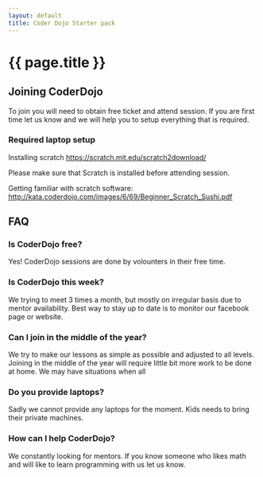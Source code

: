 ```yaml
---
layout: default
title: Coder Dojo Starter pack
---
```

# {{ page.title }}

## Joining CoderDojo

To join you will need to obtain free ticket and attend session.
If you are first time let us know and we will help you to setup everything 
that is required.

### Required laptop setup

Installing scratch
https://scratch.mit.edu/scratch2download/ 

Please make sure that Scratch is installed before attending session.

Getting familiar with scratch software:
http://kata.coderdojo.com/images/6/69/Beginner_Scratch_Sushi.pdf

## FAQ
### Is CoderDojo free? 

Yes! CoderDojo sessions are done by volounters in their free time. 

### Is CoderDojo this week?

We trying to meet 3 times a month, but mostly on irregular basis due to mentor availability.
Best way to stay up to date is to monitor our facebook page or website.

### Can I join in the middle of the year?

We try to make our lessons as simple as possible and adjusted to all levels.
Joining in the middle of the year will require little bit more work to be done at home.
We may have situations when all 

### Do you provide laptops?

Sadly we cannot provide any laptops for the moment. 
Kids needs to bring their private machines.

### How can I help CoderDojo?

We constantly looking for mentors.
If you know someone who likes math and will like to learn programming with us let us know.

 